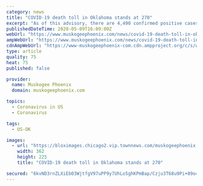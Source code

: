 ```yaml
---
category: news
title: "COVID-19 death toll in Oklahoma stands at 270"
excerpt: "As of this advisory, there are 4,490 confirmed positive cases of COVID-19 in Oklahoma. There are four additional deaths; two of them occurred in the past 24 hours and the others died between May 6-7."
publishedDateTime: 2020-05-09T16:09:00Z
webUrl: "https://www.muskogeephoenix.com/news/covid-19-death-toll-in-oklahoma-stands-at-270/article_727e2926-920f-11ea-9e75-033e96f7638f.html"
ampWebUrl: "https://www.muskogeephoenix.com/news/covid-19-death-toll-in-oklahoma-stands-at-270/article_727e2926-920f-11ea-9e75-033e96f7638f.amp.html"
cdnAmpWebUrl: "https://www-muskogeephoenix-com.cdn.ampproject.org/c/s/www.muskogeephoenix.com/news/covid-19-death-toll-in-oklahoma-stands-at-270/article_727e2926-920f-11ea-9e75-033e96f7638f.amp.html"
type: article
quality: 75
heat: 75
published: false

provider:
  name: Muskogee Phoenix
  domain: muskogeephoenix.com

topics:
  - Coronavirus in US
  - Coronavirus

tags:
  - US-OK

images:
  - url: "https://bloximages.chicago2.vip.townnews.com/muskogeephoenix.com/content/tncms/assets/v3/editorial/c/b5/cb596c68-920f-11ea-9b5c-1f034d0fbb09/5eb6d663b518c.image.jpg"
    width: 362
    height: 225
    title: "COVID-19 death toll in Oklahoma stands at 270"

secured: "6kvND3rnZLXiEb03WjtfgV97uPP9y7UhLo5ghKPmBap/Czju3T68u9Pi+09o4gpwS7TPj26B4omRY/+IAmHDODmPFbB+tL4CWrOq0ZOh8AgEziBg83XpTY6iWDGahYAI3pna3MHXz4LojQ+Nw4vPBGUY2670rkWLL1e3R2uiZ97xUkA5BNMovWT4xpNpCwjv6G/lswG0/ojWCNvcylBUgbQVLBr/X3MQt+vWY86V2Wa9vUhiPgF0lyIbgtKbVJXaCBZQJw6sMhuovIVTRcJzJhMwz3fvW5qMzSq+jX7UTEuLdlDti3lVcLRVV/23LwQ7;xMnCMQqr4pQ9voZkZEKQWA=="
---
```


